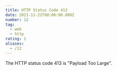 ```yaml
---
title: HTTP Status Code 413
date: 2021-11-22T00:00:00.000Z
number: 12
tag:
  - web
  - http
rating: 1
aliases:
  - /12
---
```


The HTTP status code 413 is "Payload Too Large".
